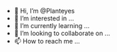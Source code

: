 - 👋 Hi, I’m @Planteyes
- 👀 I’m interested in ...
- 🌱 I’m currently learning ...
- 💞️ I’m looking to collaborate on ...
- 📫 How to reach me ...

<!---
Plantyeyes is a ✨ special ✨ repository because its `README.md` (this file) appears on your GitHub profile.
You can click the Preview link to take a look at your changes.
--->
